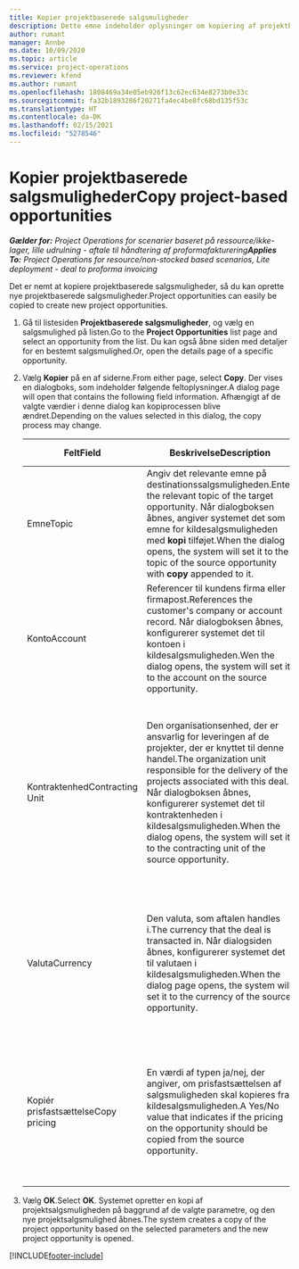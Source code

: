 ```yaml
---
title: Kopier projektbaserede salgsmuligheder
description: Dette emne indeholder oplysninger om kopiering af projektbaserede salgsmuligheder i Project Operations.
author: rumant
manager: Annbe
ms.date: 10/09/2020
ms.topic: article
ms.service: project-operations
ms.reviewer: kfend
ms.author: rumant
ms.openlocfilehash: 1808469a34e05eb926f13c62ec634e8273b0e33c
ms.sourcegitcommit: fa32b1893286f20271fa4ec4be8fc68bd135f53c
ms.translationtype: HT
ms.contentlocale: da-DK
ms.lasthandoff: 02/15/2021
ms.locfileid: "5278546"
---
```

# <a name="copy-project-based-opportunities"></a><span data-ttu-id="a2a97-103">Kopier projektbaserede salgsmuligheder</span><span class="sxs-lookup"><span data-stu-id="a2a97-103">Copy project-based opportunities</span></span>

<span data-ttu-id="a2a97-104">_**Gælder for:** Project Operations for scenarier baseret på ressource/ikke-lager, lille udrulning - aftale til håndtering af proformafakturering_</span><span class="sxs-lookup"><span data-stu-id="a2a97-104">_**Applies To:** Project Operations for resource/non-stocked based scenarios, Lite deployment - deal to proforma invoicing_</span></span>


<span data-ttu-id="a2a97-105">Det er nemt at kopiere projektbaserede salgsmuligheder, så du kan oprette nye projektbaserede salgsmuligheder.</span><span class="sxs-lookup"><span data-stu-id="a2a97-105">Project opportunities can easily be copied to create new project opportunities.</span></span> 

1. <span data-ttu-id="a2a97-106">Gå til listesiden **Projektbaserede salgsmuligheder**, og vælg en salgsmulighed på listen.</span><span class="sxs-lookup"><span data-stu-id="a2a97-106">Go to the **Project Opportunities** list page and select an opportunity from the list.</span></span> <span data-ttu-id="a2a97-107">Du kan også åbne siden med detaljer for en bestemt salgsmulighed.</span><span class="sxs-lookup"><span data-stu-id="a2a97-107">Or, open the details page of a specific opportunity.</span></span> 
2. <span data-ttu-id="a2a97-108">Vælg **Kopier** på en af siderne.</span><span class="sxs-lookup"><span data-stu-id="a2a97-108">From either page, select **Copy**.</span></span> <span data-ttu-id="a2a97-109">Der vises en dialogboks, som indeholder følgende feltoplysninger.</span><span class="sxs-lookup"><span data-stu-id="a2a97-109">A dialog page will open that contains the following field information.</span></span> <span data-ttu-id="a2a97-110">Afhængigt af de valgte værdier i denne dialog kan kopiprocessen blive ændret.</span><span class="sxs-lookup"><span data-stu-id="a2a97-110">Depending on the values selected in this dialog, the copy process may change.</span></span>

    | <span data-ttu-id="a2a97-111">**Felt**</span><span class="sxs-lookup"><span data-stu-id="a2a97-111">**Field**</span></span> | <span data-ttu-id="a2a97-112">**Beskrivelse**</span><span class="sxs-lookup"><span data-stu-id="a2a97-112">**Description**</span></span> | <span data-ttu-id="a2a97-113">**Downstream-virkning**</span><span class="sxs-lookup"><span data-stu-id="a2a97-113">**Downstream impact**</span></span> |
    | --- | --- | --- |
    | <span data-ttu-id="a2a97-114">Emne</span><span class="sxs-lookup"><span data-stu-id="a2a97-114">Topic</span></span> | <span data-ttu-id="a2a97-115">Angiv det relevante emne på destinationssalgsmuligheden.</span><span class="sxs-lookup"><span data-stu-id="a2a97-115">Enter the relevant topic of the target opportunity.</span></span> <span data-ttu-id="a2a97-116">Når dialogboksen åbnes, angiver systemet det som emne for kildesalgsmuligheden med **kopi** tilføjet.</span><span class="sxs-lookup"><span data-stu-id="a2a97-116">When the dialog opens, the system will set it to the topic of the source opportunity with **copy** appended to it.</span></span> | <span data-ttu-id="a2a97-117">Dette felt har ingen afledt virkning.</span><span class="sxs-lookup"><span data-stu-id="a2a97-117">There's no downstream impact for this field.</span></span> |
    | <span data-ttu-id="a2a97-118">Konto</span><span class="sxs-lookup"><span data-stu-id="a2a97-118">Account</span></span> | <span data-ttu-id="a2a97-119">Referencer til kundens firma eller firmapost.</span><span class="sxs-lookup"><span data-stu-id="a2a97-119">References the customer's company or account record.</span></span> <span data-ttu-id="a2a97-120">Når dialogboksen åbnes, konfigurerer systemet det til kontoen i kildesalgsmuligheden.</span><span class="sxs-lookup"><span data-stu-id="a2a97-120">Wen the dialog opens, the system will set it to the account on the source opportunity.</span></span> | <span data-ttu-id="a2a97-121">Dette felt er den primære kunde i salgsmuligheden.</span><span class="sxs-lookup"><span data-stu-id="a2a97-121">This field is the primary customer on the opportunity.</span></span> |
    | <span data-ttu-id="a2a97-122">Kontraktenhed</span><span class="sxs-lookup"><span data-stu-id="a2a97-122">Contracting Unit</span></span> | <span data-ttu-id="a2a97-123">Den organisationsenhed, der er ansvarlig for leveringen af de projekter, der er knyttet til denne handel.</span><span class="sxs-lookup"><span data-stu-id="a2a97-123">The organization unit responsible for the delivery of the projects associated with this deal.</span></span> <span data-ttu-id="a2a97-124">Når dialogboksen åbnes, konfigurerer systemet det til kontraktenheden i kildesalgsmuligheden.</span><span class="sxs-lookup"><span data-stu-id="a2a97-124">When the dialog opens, the system will set it to the contracting unit of the source opportunity.</span></span> | <span data-ttu-id="a2a97-125">Kontraktenheden er afdelingen i det firma, der udfører projekterne, når handlen er indgået.</span><span class="sxs-lookup"><span data-stu-id="a2a97-125">The contracting unit is the division of the company that executes the projects after the deal is closed.</span></span> <span data-ttu-id="a2a97-126">Alle kontraherende enheder har en valuta, og denne valuta bruges til at rapportere de anslåede og faktiske omkostninger, der er påløbet i løbet af projektet.</span><span class="sxs-lookup"><span data-stu-id="a2a97-126">Every contracting unit has a currency, and this currency is used to report estimated and actual costs incurred during the project.</span></span> |
    | <span data-ttu-id="a2a97-127">Valuta</span><span class="sxs-lookup"><span data-stu-id="a2a97-127">Currency</span></span> | <span data-ttu-id="a2a97-128">Den valuta, som aftalen handles i.</span><span class="sxs-lookup"><span data-stu-id="a2a97-128">The currency that the deal is transacted in.</span></span> <span data-ttu-id="a2a97-129">Når dialogsiden åbnes, konfigurerer systemet det til valutaen i kildesalgsmuligheden.</span><span class="sxs-lookup"><span data-stu-id="a2a97-129">When the dialog page opens, the system will set it to the currency of the source opportunity.</span></span> | <span data-ttu-id="a2a97-130">Valuta bruges til en standardprisliste og til at oprette økonomiske estimater for tilbuddet.</span><span class="sxs-lookup"><span data-stu-id="a2a97-130">Currency is used to default a price list and build financial estimates on the quote.</span></span> <span data-ttu-id="a2a97-131">Til sidst bruges valutaen til at fakturere kunden, når handlen er indgået.</span><span class="sxs-lookup"><span data-stu-id="a2a97-131">Eventually, the currency is used to invoice the customer when the deal is won.</span></span> |
    | <span data-ttu-id="a2a97-132">Kopiér prisfastsættelse</span><span class="sxs-lookup"><span data-stu-id="a2a97-132">Copy pricing</span></span> | <span data-ttu-id="a2a97-133">En værdi af typen ja/nej, der angiver, om prisfastsættelsen af salgsmuligheden skal kopieres fra kildesalgsmuligheden.</span><span class="sxs-lookup"><span data-stu-id="a2a97-133">A Yes/No value that indicates if the pricing on the opportunity should be copied from the source opportunity.</span></span> | <span data-ttu-id="a2a97-134">Hvis **Ja** er markeret, kopieres prislister fra kilden til destinationssalgsmuligheden.</span><span class="sxs-lookup"><span data-stu-id="a2a97-134">If **Yes** is selected, price lists are copied from the source to the target opportunity.</span></span> <span data-ttu-id="a2a97-135">Hvis der er valgt **Nej** gendannes standarderne for prislisterne på baggrund af de nyeste prislister, der er konfigureret.</span><span class="sxs-lookup"><span data-stu-id="a2a97-135">If **No** is selected, price lists are defaulted based on the latest price lists that were set up.</span></span> |

3. <span data-ttu-id="a2a97-136">Vælg **OK**.</span><span class="sxs-lookup"><span data-stu-id="a2a97-136">Select **OK**.</span></span> <span data-ttu-id="a2a97-137">Systemet opretter en kopi af projektsalgsmuligheden på baggrund af de valgte parametre, og den nye projektsalgsmulighed åbnes.</span><span class="sxs-lookup"><span data-stu-id="a2a97-137">The system creates a copy of the project opportunity based on the selected parameters and the new project opportunity is opened.</span></span>


[!INCLUDE[footer-include](../includes/footer-banner.md)]